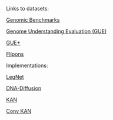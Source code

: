 Links to datasets:

[Genomic Benchmarks](https://github.com/ML-Bioinfo-CEITEC/genomic_benchmarks) 

[Genome Understanding Evaluation (GUE)](https://drive.google.com/file/d/1GRtbzTe3UXYF1oW27ASNhYX3SZ16D7N2/view)

[GUE+](https://drive.google.com/file/d/1uOrwlf07qGQuruXqGXWMpPn8avBoW7T-/view)

[Flipons](https://drive.google.com/drive/folders/1xWvByewzTxvLgz1oWLr7eQk-QHkQ4zbe?usp=sharing)

Implementations:

[LegNet](https://github.com/autosome-ru/LegNet)

[DNA-Diffusion](https://github.com/pinellolab/DNA-Diffusion)

[KAN](https://github.com/KindXiaoming/pykan)

[Conv KAN](https://github.com/AntonioTepsich/Convolutional-KANs)
